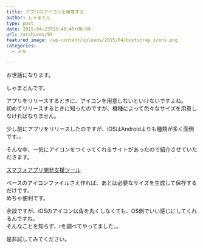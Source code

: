 ```yaml
---
title: アプリのアイコンを用意する
author: しゃまとん
type: post
date: 2015-04-23T15:40:45+00:00
url: /archives/94
featured_image: /wp-content/uploads/2015/04/bootstrap_icons.png
categories:
  - メモ

---
```

お世話になります。

しゃまとんです。

アプリをリリースするときに、アイコンを用意しないといけないですよね。  
初めてリリースするときに知ったのですが、機種によって色々なサイズを用意しなければなりません。

<!--more-->

少し前にアプリをリリースしたのですが、iOSはAndroidよりも種類が多く面倒です。。

そんな中、一気にアイコンをつくってくれるサイトがあったので紹介させていただきます。

<a href="http://webfpc.com/tools/smapho/app_icon_maker/" target="_blank">スマフォアプリ開発支援ツール</a>

ベースのアイコンファイルさえ作れば、あとは必要なサイズを生成して保存するだけです。  
めちゃ便利です。

余談ですが、iOSのアイコンは角を丸くしなくても、OS側でいい感じにしてくれるんですね。  
そんなことを知らず、rを調べてやってました。。

是非試してみてください。